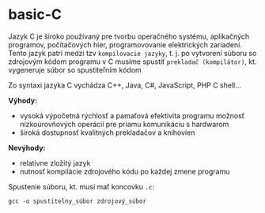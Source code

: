 # basic-C
Jazyk C je široko používaný pre tvorbu operačného systému, aplikačných programov, počítačových hier, programovovanie elektrických zariadení.
Tento jazyk patrí medzi tzv `kompilovacie jazyky`, t. j. po vytvorení súboru so zdrojovým kódom programu v C musíme spustiť `prekladač (kompilátor)`, kt. vygeneruje súbor so spustiteľním kódom

Zo syntaxi jazyka C vychádza C++, Java, C#, JavaScript, PHP C shell...

**Výhody:**
- vysoká výpočetná rýchlosť a pamaťová efektivita programu
možnosť nízkoúrovňových operácií pre priamu komunikáciu s hardwarom
- široká dostupnosť kvalitných prekladačov a knihovien

**Nevýhody:** 
- relativne zložitý jazyk
- nutnosť kompilácie zdrojového kódu po každej zmene programu

Spustenie súboru, kt. musí mať koncovku `.c`:
```
gcc -o spustitelny_súbor zdrojový_súbor
```
